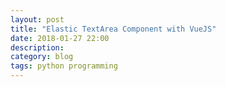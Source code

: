 ```yaml
---
layout: post
title: "Elastic TextArea Component with VueJS"
date: 2018-01-27 22:00
description: 
category: blog
tags: python programming
---
```


<template>
  <textarea
    :name="name"
    :class="{
      'full-width': fullWidth
    }"
    ref="theTextArea"
    v-on:input.prevent="resizeTextArea"
    v-on:change.prevent="resizeTextArea"
    :value="value"
    @input="updateText()"
  ></textarea>
</template>

<script>
export default {
  name: 'ElasticTextarea',
  props: {
    value: {
      type: String,
      required: true,
      default: '',
    },
    name: {
      type: String,
      required: true,
    },
    fullWidth: {
      type: Boolean,
      required: false,
      default: false,
    },
  },
  data() {
    return {
      initialHeight: null,
    };
  },
  mounted() {
    this.initialHeight = (
      this.initialHeight || this.$el.style.height
    );
    this.resizeTextArea();
  },
  methods: {
    resizeTextArea() {
      this.$el.style.height = this.initialHeight;
      this.$el.style.height = `${this.$el.scrollHeight}px`;
    },
    updateText() {
      this.$emit('input', this.$el.value);
    },
  },
};
</script>

<style scoped>
textarea {
  resize: none;
  overflow: hidden;
}
.full-width {
  width: 100%;
}
</style>